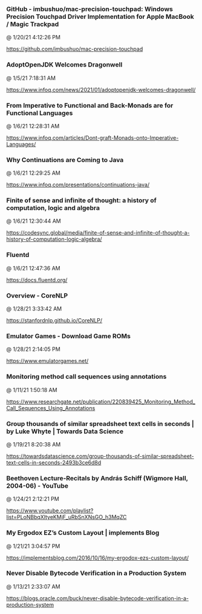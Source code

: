 ﻿

### GitHub - imbushuo/mac-precision-touchpad: Windows Precision Touchpad Driver Implementation for Apple MacBook / Magic Trackpad
@ 1/20/21 4:12:26 PM

https://github.com/imbushuo/mac-precision-touchpad




### AdoptOpenJDK Welcomes Dragonwell
@ 1/5/21 7:18:31 AM

https://www.infoq.com/news/2021/01/adoptopenjdk-welcomes-dragonwell/




### From Imperative to Functional and Back-Monads are for Functional Languages
@ 1/6/21 12:28:31 AM

https://www.infoq.com/articles/Dont-graft-Monads-onto-Imperative-Languages/



### Why Continuations are Coming to Java
@ 1/6/21 12:29:25 AM

https://www.infoq.com/presentations/continuations-java/



### Finite of sense and infinite of thought: a history of computation, logic and algebra
@ 1/6/21 12:30:44 AM

https://codesync.global/media/finite-of-sense-and-infinite-of-thought-a-history-of-computation-logic-algebra/


### Fluentd
@ 1/6/21 12:47:36 AM

https://docs.fluentd.org/




### Overview - CoreNLP
@ 1/28/21 3:33:42 AM

https://stanfordnlp.github.io/CoreNLP/



### Emulator Games - Download Game ROMs
@ 1/28/21 2:14:05 PM

https://www.emulatorgames.net/




### Monitoring method call sequences using annotations
@ 1/11/21 1:50:18 AM

https://www.researchgate.net/publication/220839425_Monitoring_Method_Call_Sequences_Using_Annotations



### Group thousands of similar spreadsheet text cells in seconds | by Luke Whyte | Towards Data Science
@ 1/19/21 8:20:38 AM

https://towardsdatascience.com/group-thousands-of-similar-spreadsheet-text-cells-in-seconds-2493b3ce6d8d




### Beethoven Lecture-Recitals by András Schiff (Wigmore Hall, 2004-06) - YouTube
@ 1/24/21 2:12:21 PM

https://www.youtube.com/playlist?list=PLoNBbqXltyeKMjF_uRbSnXNsGO_h3MqZC




### My Ergodox EZ’s Custom Layout | implements Blog
@ 1/21/21 3:04:57 PM

https://implementsblog.com/2016/10/16/my-ergodox-ezs-custom-layout/




### Never Disable Bytecode Verification in a Production System
@ 1/13/21 2:33:07 AM

https://blogs.oracle.com/buck/never-disable-bytecode-verification-in-a-production-system

